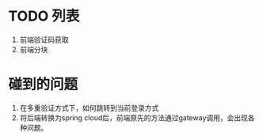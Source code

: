 # TODO 列表

1. 前端验证码获取
2. 前端分块

# 碰到的问题
1. 在多重验证方式下，如何跳转到当前登录方式
2. 将后端转换为spring cloud后，前端原先的方法通过gateway调用，会出现各种问题。